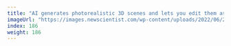```yaml
---
title: "AI generates photorealistic 3D scenes and lets you edit them as well"
imageUrl: "https://images.newscientist.com/wp-content/uploads/2022/06/22124400/SEI_110949917.jpg?width=600"
index: 186
weight: 186
---
```

